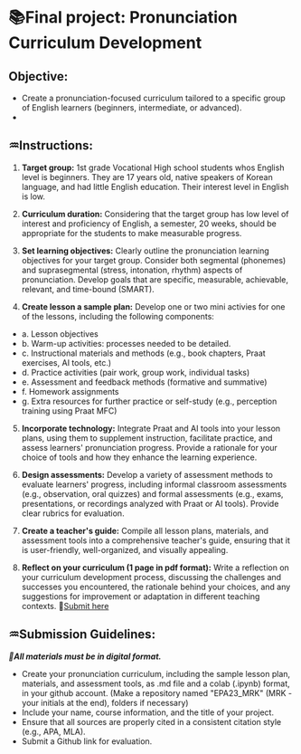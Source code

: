 # 📚**Final project: Pronunciation Curriculum Development**

## **Objective:** 
- Create a pronunciation-focused curriculum tailored to a specific group of English learners (beginners, intermediate, or advanced).
- 

## **♒Instructions:**

1. **Target group:** 1st grade Vocational High school students whos English level is beginners. They are 17 years old, native speakers of Korean language, and had little English education. Their interest level in English is low. 

2. **Curriculum duration:** Considering that the target group has low level of interest and proficiency of English, a semester, 20 weeks, should be appropriate for the students to make measurable progress.

3. **Set learning objectives:** Clearly outline the pronunciation learning objectives for your target group. Consider both segmental (phonemes) and suprasegmental (stress, intonation, rhythm) aspects of pronunciation. Develop goals that are specific, measurable, achievable, relevant, and time-bound (SMART).

5. **Create lesson a sample plan:** Develop one or two mini activies for one of the lessons, including the following components:

+ a. Lesson objectives
+ b. Warm-up activities: processes needed to be detailed.
+ c. Instructional materials and methods (e.g., book chapters, Praat exercises, AI tools, etc.)
+ d. Practice activities (pair work, group work, individual tasks)
+ e. Assessment and feedback methods (formative and summative)
+ f. Homework assignments
+ g. Extra resources for further practice or self-study (e.g., perception training using Praat MFC)

5. **Incorporate technology:** Integrate Praat and AI tools into your lesson plans, using them to supplement instruction, facilitate practice, and assess learners' pronunciation progress. Provide a rationale for your choice of tools and how they enhance the learning experience.

6. **Design assessments:** Develop a variety of assessment methods to evaluate learners' progress, including informal classroom assessments (e.g., observation, oral quizzes) and formal assessments (e.g., exams, presentations, or recordings analyzed with Praat or AI tools). Provide clear rubrics for evaluation.

7. **Create a teacher's guide:** Compile all lesson plans, materials, and assessment tools into a comprehensive teacher's guide, ensuring that it is user-friendly, well-organized, and visually appealing.

8. **Reflect on your curriculum (1 page in pdf format):** Write a reflection on your curriculum development process, discussing the challenges and successes you encountered, the rationale behind your choices, and any suggestions for improvement or adaptation in different teaching contexts. 🚩[Submit here](https://forms.gle/yfH3Wt3QSdHpuHPk7)

## ♒Submission Guidelines: 
**_🚩All materials must be in digital format._**

+ Create your pronunciation curriculum, including the sample lesson plan, materials, and assessment tools, as .md file and a colab (.ipynb) format, in your github account. (Make a repository named "EPA23_MRK" (MRK - your initials at the end), folders if necessary)
+ Include your name, course information, and the title of your project.
+ Ensure that all sources are properly cited in a consistent citation style (e.g., APA, MLA).
+ Submit a Github link for evaluation.
